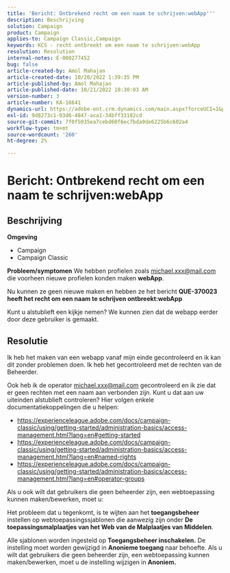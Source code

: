 ```yaml
---
title: 'Bericht: Ontbrekend recht om een naam te schrijven:webApp'''
description: Beschrijving
solution: Campaign
product: Campaign
applies-to: Campaign Classic,Campaign
keywords: KCS - recht ontbreekt om een naam te schrijven:webApp
resolution: Resolution
internal-notes: E-000277452
bug: false
article-created-by: Amol Mahajan
article-created-date: 10/20/2022 1:39:35 PM
article-published-by: Amol Mahajan
article-published-date: 10/21/2022 10:30:03 AM
version-number: 3
article-number: KA-16641
dynamics-url: https://adobe-ent.crm.dynamics.com/main.aspx?forceUCI=1&pagetype=entityrecord&etn=knowledgearticle&id=e3766aa1-7c50-ed11-bba2-00224808664b
exl-id: 9d8273c1-03d6-4847-aca1-34bff33182cd
source-git-commit: 7f0f5035ea7cebd60f6ec7bda9de6225b6c602a4
workflow-type: tm+mt
source-wordcount: '260'
ht-degree: 2%

---
```


# Bericht: Ontbrekend recht om een naam te schrijven:webApp

## Beschrijving

<b>Omgeving</b>
- Campaign
- Campaign Classic

<b>Probleem/symptomen</b>
We hebben profielen zoals michael.xxx@mail.com die voorheen nieuwe profielen konden maken <b>webApp</b>.

Nu kunnen ze geen nieuwe maken en hebben ze het bericht <b>QUE-370023 heeft het recht om een naam te schrijven ontbreekt:webApp</b>

Kunt u alstublieft een kijkje nemen? We kunnen zien dat de webapp eerder door deze gebruiker is gemaakt.




## Resolutie


Ik heb het maken van een webapp vanaf mijn einde gecontroleerd en ik kan dit zonder problemen doen. Ik heb het gecontroleerd met de rechten van de Beheerder.

Ook heb ik de operator michael.xxx@mail.com gecontroleerd en ik zie dat er geen rechten met een naam aan verbonden zijn. Kunt u dat aan uw uiteinden alstublieft controleren? Hier volgen enkele documentatiekoppelingen die u helpen:

- https://experienceleague.adobe.com/docs/campaign-classic/using/getting-started/administration-basics/access-management.html?lang=en#getting-started
- https://experienceleague.adobe.com/docs/campaign-classic/using/getting-started/administration-basics/access-management.html?lang=en#named-rights
- https://experienceleague.adobe.com/docs/campaign-classic/using/getting-started/administration-basics/access-management.html?lang=en#operator-groups


Als u ook wilt dat gebruikers die geen beheerder zijn, een webtoepassing kunnen maken/bewerken, moet u:

Het probleem dat u tegenkomt, is te wijten aan het <b>toegangsbeheer</b> instellen op webtoepassingssjablonen die aanwezig zijn onder <b>De toepassingsmalplaatjes van het Web van de Malplaatjes van Middelen</b>.

Alle sjablonen worden ingesteld op <b>Toegangsbeheer inschakelen.</b> De instelling moet worden gewijzigd in <b>Anonieme toegang</b> naar behoefte. Als u wilt dat gebruikers die geen beheerder zijn, een webtoepassing kunnen maken/bewerken, moet u de instelling wijzigen in <b>Anoniem.</b>

